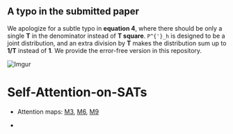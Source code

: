 ## A typo in the submitted paper
We apologize for a subtle typo in **equation 4**, where there should be only a single **T** in the denominator instead of **T square**.
`P^{'}_h` is designed to be a joint distribution, and an extra division by **T** makes the distribution sum up to **1/T** instead of **1**.
We provide the error-free version in this repository.

![Imgur](https://imgur.com/L9hS7tm.jpg)

# Self-Attention-on-SATs

- Attention maps: [M3](https://hackmd.io/@QMLdEc5PRayZZIfBA3H1kA/HkmGR4EjU), [M6](https://hackmd.io/@QMLdEc5PRayZZIfBA3H1kA/ryj2SwEsU), [M9](https://hackmd.io/@QMLdEc5PRayZZIfBA3H1kA/Byy_qDVi8)

- 